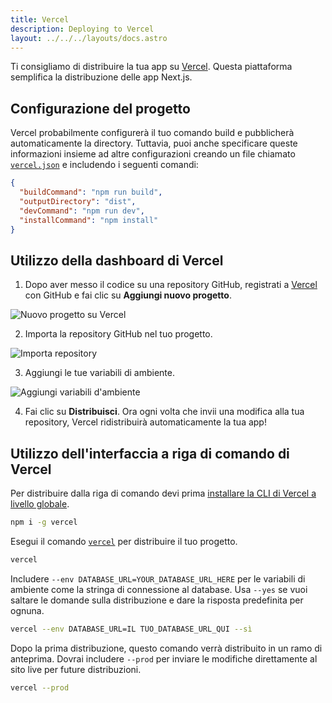 ```yaml
---
title: Vercel
description: Deploying to Vercel
layout: ../../../layouts/docs.astro
---
```


Ti consigliamo di distribuire la tua app su [Vercel](https://vercel.com/?utm_source=t3-oss&utm_campaign=oss). Questa piattaforma semplifica la distribuzione delle app Next.js.

## Configurazione del progetto

Vercel probabilmente configurerà il tuo comando build e pubblicherà automaticamente la directory. Tuttavia, puoi anche specificare queste informazioni insieme ad altre configurazioni creando un file chiamato [`vercel.json`](https://vercel.com/docs/project-configuration) e includendo i seguenti comandi:

```json
{
  "buildCommand": "npm run build",
  "outputDirectory": "dist",
  "devCommand": "npm run dev",
  "installCommand": "npm install"
}
```

## Utilizzo della dashboard di Vercel

1. Dopo aver messo il codice su una repository GitHub, registrati a [Vercel](https://vercel.com/?utm_source=t3-oss&utm_campaign=oss) con GitHub e fai clic su **Aggiungi nuovo progetto**.

![Nuovo progetto su Vercel](/images/vercel-new-project.webp)

2. Importa la repository GitHub nel tuo progetto.

![Importa repository](/images/vercel-import-project.webp)

3. Aggiungi le tue variabili di ambiente.

![Aggiungi variabili d'ambiente](/images/vercel-env-vars.webp)

4. Fai clic su **Distribuisci**. Ora ogni volta che invii una modifica alla tua repository, Vercel ridistribuirà automaticamente la tua app!

## Utilizzo dell'interfaccia a riga di comando di Vercel

Per distribuire dalla riga di comando devi prima [installare la CLI di Vercel a livello globale](https://vercel.com/docs/cli#installing-vercel-cli).

``` bash
npm i -g vercel
```

Esegui il comando [`vercel`](https://vercel.com/docs/cli/deploying-from-cli) per distribuire il tuo progetto.

``` bash
vercel
```

Includere `--env DATABASE_URL=YOUR_DATABASE_URL_HERE` per le variabili di ambiente come la stringa di connessione al database. Usa `--yes` se vuoi saltare le domande sulla distribuzione e dare la risposta predefinita per ognuna.

``` bash
vercel --env DATABASE_URL=IL TUO_DATABASE_URL_QUI --sì
```

Dopo la prima distribuzione, questo comando verrà distribuito in un ramo di anteprima. Dovrai includere `--prod` per inviare le modifiche direttamente al sito live per future distribuzioni.

``` bash
vercel --prod
```